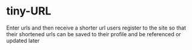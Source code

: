 # tiny-URL

Enter urls and then receive a shorter url
users register to the site so that their shortened urls can be saved 
to their profile and be referenced or updated later
